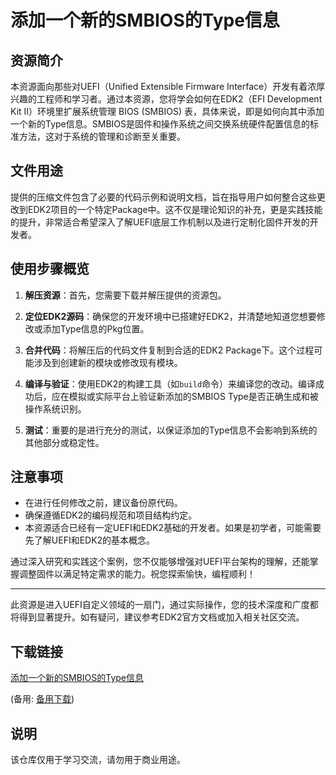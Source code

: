 # 添加一个新的SMBIOS的Type信息

## 资源简介

本资源面向那些对UEFI（Unified Extensible Firmware Interface）开发有着浓厚兴趣的工程师和学习者。通过本资源，您将学会如何在EDK2（EFI Development Kit II）环境里扩展系统管理 BIOS (SMBIOS) 表，具体来说，即是如何向其中添加一个新的Type信息。SMBIOS是固件和操作系统之间交换系统硬件配置信息的标准方法，这对于系统的管理和诊断至关重要。

## 文件用途

提供的压缩文件包含了必要的代码示例和说明文档，旨在指导用户如何整合这些更改到EDK2项目的一个特定Package中。这不仅是理论知识的补充，更是实践技能的提升，非常适合希望深入了解UEFI底层工作机制以及进行定制化固件开发的开发者。

## 使用步骤概览

1. **解压资源**：首先，您需要下载并解压提供的资源包。
   
2. **定位EDK2源码**：确保您的开发环境中已搭建好EDK2，并清楚地知道您想要修改或添加Type信息的Pkg位置。

3. **合并代码**：将解压后的代码文件复制到合适的EDK2 Package下。这个过程可能涉及到创建新的模块或修改现有模块。

4. **编译与验证**：使用EDK2的构建工具（如`build`命令）来编译您的改动。编译成功后，应在模拟或实际平台上验证新添加的SMBIOS Type是否正确生成和被操作系统识别。

5. **测试**：重要的是进行充分的测试，以保证添加的Type信息不会影响到系统的其他部分或稳定性。

## 注意事项

- 在进行任何修改之前，建议备份原代码。
- 确保遵循EDK2的编码规范和项目结构约定。
- 本资源适合已经有一定UEFI和EDK2基础的开发者。如果是初学者，可能需要先了解UEFI和EDK2的基本概念。

通过深入研究和实践这个案例，您不仅能够增强对UEFI平台架构的理解，还能掌握调整固件以满足特定需求的能力。祝您探索愉快，编程顺利！

---

此资源是进入UEFI自定义领域的一扇门，通过实际操作，您的技术深度和广度都将得到显著提升。如有疑问，建议参考EDK2官方文档或加入相关社区交流。

## 下载链接
[添加一个新的SMBIOS的Type信息](https://pan.quark.cn/s/fa821abb0d8d) 

(备用: [备用下载](https://pan.baidu.com/s/1ZDxsGBKaqIbRMmAR1OetUA?pwd=1234))

## 说明

该仓库仅用于学习交流，请勿用于商业用途。

